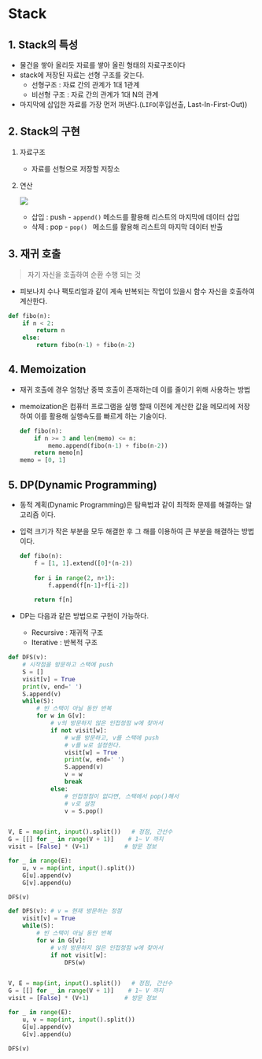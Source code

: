 # Stack

## 1. Stack의 특성

* 물건을 쌓아 올리듯 자료를 쌓아 올린 형태의 자료구조이다
* stack에 저장된 자료는 선형 구조를 갖는다.
  * 선형구조 : 자료 간의 관계가 1대 1관계
  * 비선형 구조 : 자료 간의 관계가 1대 N의 관계
* 마지막에 삽입한 자료를 가장 먼저 꺼낸다.(`LIFO`(후입선출, Last-In-First-Out))

## 2. Stack의 구현

1. 자료구조

   * 자료를 선형으로 저장할 저장소

2. 연산

   ![](C:\Users\student\Desktop\수업\TIL\algorithm\stack01.JPG)

   * 삽입 : push - `append()` 메소드를 활용해 리스트의 마지막에 데이터 삽입
   * 삭제 : pop - `pop() ` 메소드를 활용해 리스트의 마지막 데이터 반출

## 3. 재귀 호출

> 자기 자신을 호출하여 순환 수행 되는 것

* 피보나치 수나 팩토리얼과 같이 계속 반복되는 작업이 있을시 함수 자신을 호출하여 계산한다.

```python
def fibo(n):
    if n < 2:
        return n
    else:
        return fibo(n-1) + fibo(n-2)
```

## 4. Memoization

* 재귀 호출에 경우 엄청난 중복 호출이 존재하는데 이를 줄이기 위해 사용하는 방법

* memoization은 컴퓨터 프로그램을 실행 할때 이전에 계산한 값을 메모리에 저장하여 이를 활용해 실행속도를 빠르게 하는 기술이다.

  ```python
  def fibo(n):
      if n >= 3 and len(memo) <= n:
          memo.append(fibo(n-1) + fibo(n-2))
      return memo[n]
  memo = [0, 1]
  ```

## 5. DP(Dynamic Programming)

* 동적 계획(Dynamic Programming)은 탐욕법과 같이 최적화 문제를 해결하는 알고리즘 이다.

* 입력 크기가 작은 부분을 모두 해결한 후 그 해를 이용하여 큰 부분을 해결하는 방법이다.

  ```python
  def fibo(n):
      f = [1, 1].extend([0]*(n-2))
      
      for i in range(2, n+1):
          f.append(f[n-1]+f[i-2])
      
      return f[n]
  ```

* DP는 다음과 같은 방법으로 구현이 가능하다.

  * Recursive : 재귀적 구조
  * Iterative : 반복적 구조

```python
def DFS(v):
    # 시작점을 방문하고 스택에 push
    S = []
    visit[v] = True
    print(v, end=' ')
    S.append(v)
    while(S):
        # 빈 스택이 아닐 동안 반복
        for w in G[v]:
            # v의 방문하지 않은 인접정점 w에 찾아서
            if not visit[w]:
                # w를 방문하고, v를 스택에 push
                # v를 w로 설정한다.
                visit[w] = True
                print(w, end=' ')
                S.append(v)
                v = w
                break
            else:
                # 인접정점이 없다면, 스택에서 pop()해서
                # v로 설정
                v = S.pop()


V, E = map(int, input().split())   # 정점, 간선수
G = [[] for _ in range(V + 1)]    # 1~ V 까지
visit = [False] * (V+1)          # 방문 정보

for _ in range(E):
    u, v = map(int, input().split())
    G[u].append(v)
    G[v].append(u)

DFS(v)
```

```python
def DFS(v): # v = 현재 방문하는 정점
    visit[v] = True
    while(S):
        # 빈 스택이 아닐 동안 반복
        for w in G[v]:
            # v의 방문하지 않은 인접정점 w에 찾아서
            if not visit[w]:
                DFS(w)


V, E = map(int, input().split())   # 정점, 간선수
G = [[] for _ in range(V + 1)]    # 1~ V 까지
visit = [False] * (V+1)          # 방문 정보

for _ in range(E):
    u, v = map(int, input().split())
    G[u].append(v)
    G[v].append(u)

DFS(v)
```









